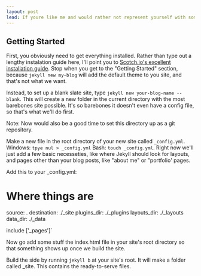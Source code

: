 ```yaml
---
layout: post
lead: If youre like me and would rather not represent yourself with someone else's work, you might not like the idea of using a prebuilt theme for your blog or personal webpage. This means that if you ever do want to set up a blog, you get to experience the joys of learning the inner workings of the platform. I had used WordPress in the past and enjoyed the polished feel, but I didn't need nearly everything it offered so I turned to Jekyll, a simple but powerful CMS that excels at hosting static sites. In this post I go through what it takes to turn a bank-slate Jekyll site into your own unique creation.  
---
```


## Getting Started

First, you obviously need to get everything installed. Rather than type out a lengthy instalation guide here, I'll point you to [Scotch.io's excellent installation guide](https://scotch.io/tutorials/getting-started-with-jekyll-plus-a-free-bootstrap-3-starter-theme). Stop when you get to the "Getting Started" section, because `jekyll new my-blog` will add the default theme to you site, and that's not what we want.

Instead, to set up a blank slate site, type `jekyll new your-blog-name --blank`. This will create a new folder in the current directory with the most barebones site possible. It's so barebones it doesn't even have a config file, so that's what we'll do first.

Note: Now would also be a good time to set this directory up as a git repository.

Make a new file in the root directory of your new site called `_config.yml`. Windows: `tpye nul > _config.yml` Bash: `touch _config.yml`. Right now we'll just add a few basic necesseties, like where Jekyll should look for layouts, and pages other than your blog posts, like "about me" or "portfolio' pages. 

Add this to your _config.yml:
  # Where things are
  source:      .
  destination: ./_site
  plugins_dir: ./_plugins
  layouts_dir: ./_layouts
  data_dir:    ./_data

include ['_pages']`

Now go add some stuff the index.html file in your site's root directory so that something shows up once we build the site.

Build the side by running `jekyll b` at your site's root. It will make a folder called _site. This contains the ready-to-serve files.
